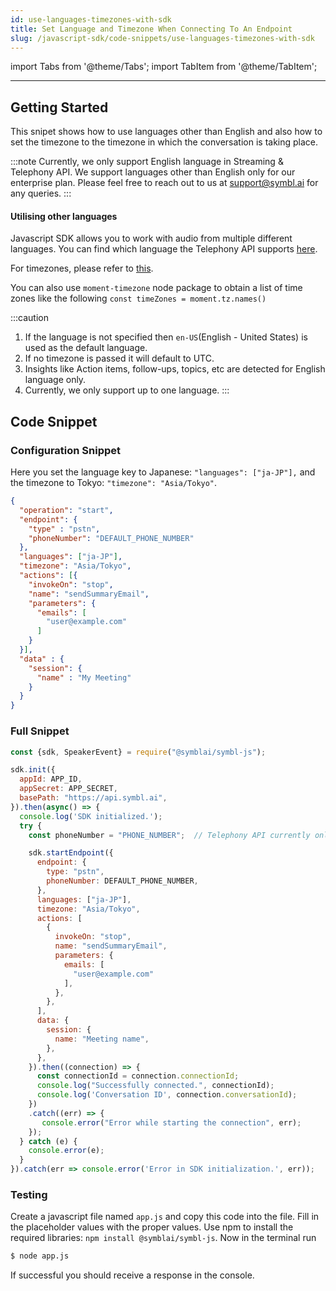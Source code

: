 ```yaml
---
id: use-languages-timezones-with-sdk
title: Set Language and Timezone When Connecting To An Endpoint
slug: /javascript-sdk/code-snippets/use-languages-timezones-with-sdk
---
```


import Tabs from '@theme/Tabs';
import TabItem from '@theme/TabItem';

---

## Getting Started

This snipet shows how to use languages other than English and also how to set the timezone to the timezone in which the conversation is taking place.

:::note
Currently, we only support English language in Streaming & Telephony API. 
We support languages other than English only for our enterprise plan.
Please feel free to reach out to us at support@symbl.ai for any queries.
:::

#### Utilising other languages

Javascript SDK allows you to work with audio from multiple different languages. You can find which language the Telephony API supports [here](/docs/telephony-api/api-reference#supported-languages).

For timezones, please refer to [this](/docs/telephony-api/api-reference#specifying-timezones).

You can also use `moment-timezone` node package to obtain a list of time zones like
the following `const timeZones = moment.tz.names()`

:::caution
 1. If the language is not specified then `en-US`(English - United States) is used as the default language.
 2. If no timezone is passed it will default to UTC.
 3. Insights like Action items, follow-ups, topics, etc  are detected for English language only.
 4. Currently, we only support up to one language.
:::


## Code Snippet

### Configuration Snippet

Here you set the language key to Japanese: `"languages": ["ja-JP"],` and the timezone to Tokyo: `"timezone": "Asia/Tokyo"`.

```json
{
  "operation": "start",
  "endpoint": {
    "type" : "pstn",
    "phoneNumber": "DEFAULT_PHONE_NUMBER"
  },
  "languages": ["ja-JP"],
  "timezone": "Asia/Tokyo",
  "actions": [{
    "invokeOn": "stop",
    "name": "sendSummaryEmail",
    "parameters": {
      "emails": [
        "user@example.com"
      ]
    }
  }],
  "data" : {
    "session": {
      "name" : "My Meeting"
    }
  }
}
```

### Full Snippet

```js
const {sdk, SpeakerEvent} = require("@symblai/symbl-js");

sdk.init({
  appId: APP_ID,
  appSecret: APP_SECRET,
  basePath: "https://api.symbl.ai",
}).then(async() => {
  console.log('SDK initialized.');
  try {
    const phoneNumber = "PHONE_NUMBER";  // Telephony API currently only supports US phone numbers.

    sdk.startEndpoint({
      endpoint: {
        type: "pstn",
        phoneNumber: DEFAULT_PHONE_NUMBER,
      },
      languages: ["ja-JP"],
      timezone: "Asia/Tokyo",
      actions: [
        {
          invokeOn: "stop",
          name: "sendSummaryEmail",
          parameters: {
            emails: [
              "user@example.com"
            ],
          },
        },
      ],
      data: {
        session: {
          name: "Meeting name",
        },
      },
    }).then((connection) => {
      const connectionId = connection.connectionId;
      console.log("Successfully connected.", connectionId);
      console.log('Conversation ID', connection.conversationId);
    })
    .catch((err) => {
       console.error("Error while starting the connection", err);
    });
  } catch (e) {
    console.error(e);
  }
}).catch(err => console.error('Error in SDK initialization.', err));
```

### Testing

Create a javascript file named `app.js` and copy this code into the file. Fill in the placeholder values with the proper values. Use npm to install the required libraries: `npm install @symblai/symbl-js`. Now in the terminal run

```bash
$ node app.js
```

If successful you should receive a response in the console.
